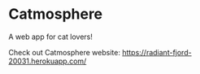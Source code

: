 # Catmosphere
A web app for cat lovers!

Check out Catmosphere website: https://radiant-fjord-20031.herokuapp.com/
